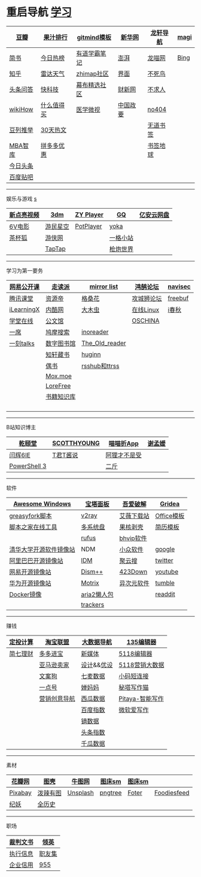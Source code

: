 # 重启导航 [学习](https://vincentsui.github.io/%E5%AD%A6%E4%B9%A0)

| [豆瓣](https://www.douban.com/)             | [果汁排行](http://guozhivip.com/rank/)                     | [gitmind模板](https://gitmind.cn/app/template?lang=zh) | [新华网](http://xinhuanet.com/)                              | [龙轩导航](http://ilxdh.com/)              | [magi](https://magi.com/)     |
| ------------------------------------------- | ---------------------------------------------------------- | ------------------------------------------------------ | ------------------------------------------------------------ | ------------------------------------------ | ----------------------------- |
| [简书](https://www.jianshu.com/)            | [今日热榜](https://tophub.today/)                          | [有道学霸笔记](http://xueba.youdao.com/web/index.html) | [澎湃](https://www.thepaper.cn/)                             | [龙喵网](https://ailongmiao.com/)          | [Bing](https://www.bing.com/) |
| [知乎](https://www.zhihu.com/)              | [雷达天气](http://www.weather.com.cn/radar/index.shtml?DB) | [zhimap社区](https://zhimap.com/gallery)               | [界面](https://www.jiemian.com/)                             | [不死鸟](https://dalao.ru/)                |                               |
| [头条问答](https://wukong.toutiao.com/)     | [快科技](http://rank.kkj.cn/?hddog)                        | [幕布精选社区](https://mubu.com/explore#16)            | [财新网](http://www.caixin.com/)                             | [不求人](https://www.bqrdh.com/)           |                               |
| [wikiHow](https://zh.wikihow.com/)          | [什么值得买](https://www.smzdm.com/)                       | [医学微视](https://www.mvyxws.com/)                    | [中国政要](http://cpc.people.com.cn/GB/64162/394696/index.html) | [no404](https://www.no404.me/)             |                               |
| [豆列推举](https://www.douban.com/doulist/) | [30天热文](https://post.smzdm.com/hot_30/)                 |                                                        |                                                              | [无道书签](https://nav.ujuji.com/)         |                               |
| [MBA智库](https://wiki.mbalib.com/)         | [拼多多优惠](https://youhui.pinduoduo.com/)                |                                                        |                                                              | [书签地球](https://www.bookmarkearth.com/) |                               |
| [今日头条](https://www.toutiao.com/)        |                                                            |                                                        |                                                              |                                            |                               |
| [百度贴吧](https://tieba.baidu.com/)        |                                                            |                                                        |                                                              |                                            |                               |

---

娱乐与游戏  [s](https://vincentsui.github.io/sex)

| [新点亮视频](https://dianliang521.github.io/xindianliangshipin/index.html) | [3dm](https://3dmgame.com/)       | [ZY Player](http://zyplayer.fun/)             | [GQ](https://www.gq.com.cn/)       | [亿安云网盘](https://pan.i95cloud.com/login) |
| ------------------------------------------------------------ | --------------------------------- | --------------------------------------------- | ---------------------------------- | -------------------------------------------- |
| [6V电影](http://www.66s.cc/)                                 | [游民星空](https://gamersky.com/) | [PotPlayer](https://www.lanzoux.com/b0gw7r0h) | [yoka](http://www.yoka.com/)       |                                              |
| [茶杯狐](https://www.cupfox.com/)                            | [游侠网](https://www.ali213.net/) |                                               | [一格小站](https://yigeplus.xyz/)  |                                              |
|                                                              | [TapTap](https://www.taptap.com/) |                                               | [枪炮世界](http://pewpewpew.work/) |                                              |

---

学习为第一要务

| [网易公开课](https://open.163.com/)                 | [走读派](http://www.zoudupai.com/)                    | [mirror list](https://www.library.ac.cn/)                    | [鸿鹄论坛](http://bbs.hh010.com/)    | [navisec](https://navisec.it/)     |
| --------------------------------------------------- | ----------------------------------------------------- | ------------------------------------------------------------ | ------------------------------------ | ---------------------------------- |
| [腾讯课堂](https://ke.qq.com/)                      | [资源帝](http://shu.ziyuandi.cn/)                     | [格桑花](http://www.20009.net/)                              | [攻城狮论坛](http://bbs.vlan5.com/)  | [freebuf](http://www.freebuf.com/) |
| [iLearningX](https://ilearningx.huawei.com/portal/) | [内酷网](http://neikuw.com/)                          | [大木虫](http://www.4243.net/)                               | [在线Linux](https://distrotest.net/) | [i春秋](https://www.ichunqiu.com/) |
| [学堂在线](https://www.xuetangx.com/)               | [公文馆](http://gongwenguan.com/)                     |                                                              | [OSCHINA](https://www.oschina.net/)  |                                    |
| [一席](https://yixi.tv/#/home)                      | [鸠摩搜索](https://www.jiumodiary.com/)               | [inoreader](https://vincentsui.github.io/92.247.181.40)      |                                      |                                    |
| [一刻talks](http://www.yiketalks.com/)              | [数字图书馆](https://31sanyi.neocities.org/user.html) | [The_Old_reader](https://vincentsui.github.io/theoldreader.com) |                                      |                                    |
|                                                     | [知轩藏书](http://www.zxcs.me/)                       | [huginn](https://huginn.cn/)                                 |                                      |                                    |
|                                                     | [偶书](https://obook.cc/)                             | [rsshub和ttrss](https://www.ioiox.com/archives/94.html)      |                                      |                                    |
|                                                     | [Mox.moe](https://mox.moe/)                           |                                                              |                                      |                                    |
|                                                     | [LoreFree](https://ebook2.lorefree.com/)              |                                                              |                                      |                                    |
|                                                     | [书籍知识库](https://book.zhishikoo.com/)             |                                                              |                                      |                                    |
|                                                     |                                                       |                                                              |                                      |                                    |
|                                                     |                                                       |                                                              |                                      |                                    |
|                                                     |                                                       |                                                              |                                      |                                    |
|                                                     |                                                       |                                                              |                                      |                                    |

---

B站知识博主 

| [乾颐堂](https://space.bilibili.com/412127397/)             | [SCOTTHYOUNG](https://space.bilibili.com/386871393/) | [喵喵折App](https://space.bilibili.com/338748561/) | [谢孟媛](https://www.bilibili.com/video/BV12b4111733) |
| ----------------------------------------------------------- | ---------------------------------------------------- | -------------------------------------------------- | ----------------------------------------------------- |
| [闫辉6IE](https://space.bilibili.com/105690033/)            | [T君T酱说](https://space.bilibili.com/8188433/)      | [阿狸才不是受](https://space.bilibili.com/453972/) |                                                       |
| [PowerShell 3](https://www.bilibili.com/video/BV1Bx411g7gD) |                                                      | [二斤](https://space.bilibili.com/133901828/)      |                                                       |

---

软件

| [Awesome Windows](https://github.com/Awesome-Windows/Awesome) | [宝塔面板](https://www.bt.cn/)                               | [吾爱破解](https://www.52pojie.cn/forum-16-1.html)    | [Gridea](https://gridea.dev/)                                |
| ------------------------------------------------------------ | ------------------------------------------------------------ | ----------------------------------------------------- | ------------------------------------------------------------ |
| [greasyfork脚本](https://greasyfork.org/zh-CN/scripts)       | [v2ray](https://github.com/2dust/v2rayN/releases)            | [艾薇下载站](https://www.aiweibk.com/)                | [Office模板](http://www.officeplus.cn/Template/Home.shtml)   |
| [脚本之家在线工具 ](http://tools.jb51.net/)                  | [多系统盘](https://www.ventoy.net/cn/index.html)             | [果核剥壳](https://www.ghpym.com/)                    | [简历模板](https://github.com/dyweb/awesome-resume-for-chinese) |
|                                                              | [rufus](http://rufus.ie/)                                    | [bhvip软件](http://pan.lanzou.com/u/彪煌qq1846055318) |                                                              |
| [清华大学开源软件镜像站](https://mirrors.tuna.tsinghua.edu.cn/) | NDM                                                          | [小众软件](http://www.appinn.com/)                    | [google](https://www.google.com/)                            |
| [阿里巴巴开源镜像站](https://developer.aliyun.com/mirror/)   | [IDM](https://carrotchou.lanzoux.com/b0gwopzc)               | [聚云搜](https://jsznopi.lanzoux.com/b01h6ckzc)       | [twitter](https://twitter.com/)                              |
| [网易开源镜像站](http://mirrors.163.com/)                    | [Dism++](http://www.chuyu.me/zh-Hans/index.html)             | [423Down](https://www.423down.com/)                   | [youtube](https://youtube.com/)                              |
| [华为开源镜像站](https://mirrors.huaweicloud.com/home)       | [Motrix](https://motrix.app/zh-CN)                           | [异次元软件](https://www.iplaysoft.com/)              | [tumble](https://www.tumblr.com/)                            |
| [Docker镜像](https://hub.daocloud.io/)                       | [aria2懒人包](http://aria2c.com/archiver/aria2.zip)          |                                                       | [readdit](http://www.reddit.com/)                            |
|                                                              | [trackers](https://raw.githubusercontent.com/ngosang/trackerslist/master/trackers_best.txt) |                                                       |                                                              |

---

赚钱

| [定投计算](http://data.eastmoney.com/money/calc/FundCalcDTSY.html) | [淘宝联盟](https://pub.alimama.com/)      | [大数据导航](http://hao.199it.com/)                          | [135编辑器](https://www.135editor.com/)                      |
| ------------------------------------------------------------ | ----------------------------------------- | ------------------------------------------------------------ | ------------------------------------------------------------ |
| [简七理财](https://www.jane7.com/)                           | [多多进宝](https://jinbao.pinduoduo.com/) | [新媒体](http://123.meibp.com/)                              | [5118编辑器](https://www.5ce.com/?t=zhihu&id=398193048)      |
|                                                              | [亚马逊卖家](https://www.amz123.com/)     | [设计](https://hao.shejidaren.com/)&&[优设](https://hao.uisdc.com/) | [5118营销大数据](https://www.5118.com/)                      |
|                                                              | [文案狗](http://www.wenangou.com/)        | [七麦数据](https://www.qimai.cn/)                            | [小码短连接](https://xiaomark.com/)                          |
|                                                              | [一点号](https://mp.yidianzixun.com/)     | [婵妈妈](https://www.chanmama.com/)                          | [秘塔写作猫](https://xiezuocat.com/#/?s=ilxdh)               |
|                                                              | [营销创意导航](https://www.addog.vip/)    | [西瓜数据](http://data.xiguaji.com/)                         | [Pitaya-智能写作](https://web.mypitaya.com/works?bd_source=lxdh) |
|                                                              |                                           | [百度指数](http://index.baidu.com/v2/index.html)             | [微软爱写作](https://aimwriting.mtutor.engkoo.com/)          |
|                                                              |                                           | [镝数据](https://www.dydata.io/)                             |                                                              |
|                                                              |                                           | [头条指数](https://index.toutiao.com/)                       |                                                              |
|                                                              |                                           | [千瓜数据](http://www.qian-gua.com/)                         |                                                              |

---

素材

| [花瓣网](http://huaban.com/)     | [图壳](https://imgkr.com/)            | [牛图网](https://niupic.com/)     | [图床sm](https://sm.ms/)        | [图床sm](https://sm.ms/)    |                                             |
| -------------------------------- | ------------------------------------- | --------------------------------- | ------------------------------- | --------------------------- | ------------------------------------------- |
| [Pixabay](https://pixabay.com/)  | [泼辣有图](http://www.polayoutu.com/) | [Unsplash](https://unsplash.com/) | [pngtree](https://pngtree.com/) | [Foter](https://foter.com/) | [Foodiesfeed](https://www.foodiesfeed.com/) |
| [纪妖](https://www.cbaigui.com/) | [全历史](https://www.allhistory.com/) |                                   |                                 |                             |                                             |

---

职场

| [裁判文书](https://wenshu.court.gov.cn/) | [领英](https://www.linkedin.com/)               |
| ---------------------------------------- | ----------------------------------------------- |
| [执行信息](http://zxgk.court.gov.cn/)    | [职友集](https://jobui.com/)                    |
| [企业信用](http://gsxt.gdgs.gov.cn/)     | [955](https://github.com/formulahendry/955.WLB) |

 
